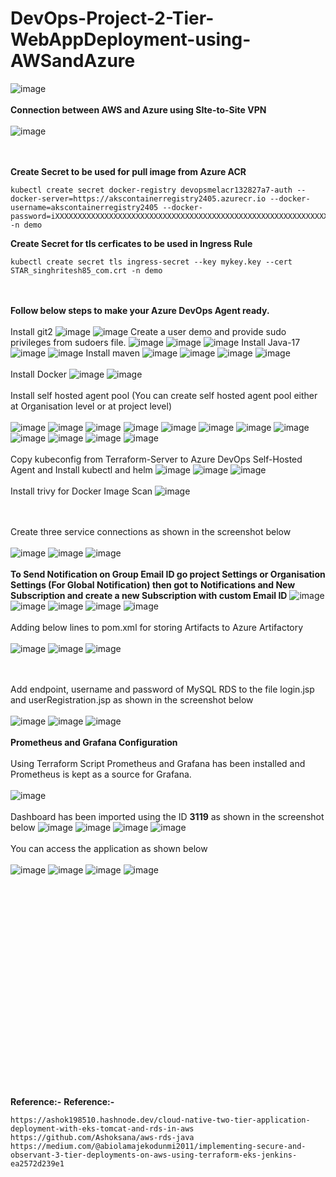 # DevOps-Project-2-Tier-WebAppDeployment-using-AWSandAzure

![image](https://github.com/kamalmohan217/DevOps-Project-2-Tier-WebAppDeployment-using-AWSandAzure/assets/128888356/25024dff-2af4-4bc4-b907-e15ab36d0039)
<br><br/>
**Connection between AWS and Azure using SIte-to-Site VPN**
<br><br/>
![image](https://github.com/kamalmohan217/DevOps-Project-2-Tier-WebAppDeployment-using-AWSandAzure/assets/128888356/1df759d5-81ab-4107-8dcf-ae6b4952f924)

<br><br/>
**Create Secret to be used for pull image from Azure ACR**
```
kubectl create secret docker-registry devopsmelacr132827a7-auth --docker-server=https://akscontainerregistry2405.azurecr.io --docker-username=akscontainerregistry2405 --docker-password=iXXXXXXXXXXXXXXXXXXXXXXXXXXXXXXXXXXXXXXXXXXXXXXXXXXXXXXXXXXXXXXXXXXXXXXXXXXXXp -n demo
```
**Create Secret for tls cerficates to be used in Ingress Rule**
```
kubectl create secret tls ingress-secret --key mykey.key --cert STAR_singhritesh85_com.crt -n demo
```
<br><br/>
**Follow below steps to make your Azure DevOps Agent ready.**
<br><br/>
Install git2 
![image](https://github.com/kamalmohan217/DevOps-Project-2-Tier-WebAppDeployment-using-AWSandAzure/assets/128888356/f4a4c238-924c-4d30-883c-d364d177aaaa)
![image](https://github.com/kamalmohan217/DevOps-Project-2-Tier-WebAppDeployment-using-AWSandAzure/assets/128888356/966f7f0f-54e3-4967-96a1-c782a32d73fd)
Create a user demo and provide sudo privileges from sudoers file.
![image](https://github.com/kamalmohan217/DevOps-Project-2-Tier-WebAppDeployment-using-AWSandAzure/assets/128888356/fc91bffa-9b8f-49b8-94ba-cf1a111ff178)
![image](https://github.com/kamalmohan217/DevOps-Project-2-Tier-WebAppDeployment-using-AWSandAzure/assets/128888356/e5f4de24-410a-44a8-aa5a-69c6179568d5)
![image](https://github.com/kamalmohan217/DevOps-Project-2-Tier-WebAppDeployment-using-AWSandAzure/assets/128888356/91d27281-d0d7-4781-a351-d1ba0bfa3fcb)
Install Java-17
![image](https://github.com/kamalmohan217/DevOps-Project-2-Tier-WebAppDeployment-using-AWSandAzure/assets/128888356/dd88df36-5ec1-411e-9922-1df81c6078dd)
![image](https://github.com/kamalmohan217/DevOps-Project-2-Tier-WebAppDeployment-using-AWSandAzure/assets/128888356/3a5e14a5-344d-455b-82c3-26c58f21204d)
Install maven
![image](https://github.com/kamalmohan217/DevOps-Project-2-Tier-WebAppDeployment-using-AWSandAzure/assets/128888356/e6dcd6e9-0b2f-49b1-80a2-ba623b011641)
![image](https://github.com/kamalmohan217/DevOps-Project-2-Tier-WebAppDeployment-using-AWSandAzure/assets/128888356/9bba2d80-a8ff-48c7-83ec-448df1c36f9b)
![image](https://github.com/kamalmohan217/DevOps-Project-2-Tier-WebAppDeployment-using-AWSandAzure/assets/128888356/3db44693-814e-42bd-813f-daf72551ce00)
![image](https://github.com/kamalmohan217/DevOps-Project-2-Tier-WebAppDeployment-using-AWSandAzure/assets/128888356/033440bd-dbbf-49f2-b109-a216433123de)
<br><br/>
Install Docker
![image](https://github.com/kamalmohan217/DevOps-Project-2-Tier-WebAppDeployment-using-AWSandAzure/assets/128888356/48b55f93-a0f4-4f37-81e4-0e0e58582458)
![image](https://github.com/kamalmohan217/DevOps-Project-2-Tier-WebAppDeployment-using-AWSandAzure/assets/128888356/1b266eac-f173-4e0c-b07b-72c3b4c28d79)
<br><br/>
Install self hosted agent pool (You can create self hosted agent pool either at Organisation level or at project level)
<br><br/>
![image](https://github.com/kamalmohan217/DevOps-Project-2-Tier-WebAppDeployment-using-AWSandAzure/assets/128888356/d72dc8be-82a3-47b9-93f6-e7be4e7fbdc7)
![image](https://github.com/kamalmohan217/DevOps-Project-2-Tier-WebAppDeployment-using-AWSandAzure/assets/128888356/c76d1a11-d7b6-4dd8-be14-9ce4fc8fe367)
![image](https://github.com/kamalmohan217/DevOps-Project-2-Tier-WebAppDeployment-using-AWSandAzure/assets/128888356/045054dc-6e72-4eb3-a395-feef2dd2f321)
![image](https://github.com/kamalmohan217/DevOps-Project-2-Tier-WebAppDeployment-using-AWSandAzure/assets/128888356/3789adb8-db12-4c82-9812-07d29e1ef11f)
![image](https://github.com/kamalmohan217/DevOps-Project-2-Tier-WebAppDeployment-using-AWSandAzure/assets/128888356/3707afa6-0844-4c9e-a24c-f6293dec9d15)
![image](https://github.com/kamalmohan217/DevOps-Project-2-Tier-WebAppDeployment-using-AWSandAzure/assets/128888356/4f21b984-5f5a-4a56-8745-45f79190d590)
![image](https://github.com/kamalmohan217/DevOps-Project-2-Tier-WebAppDeployment-using-AWSandAzure/assets/128888356/77df105d-6f86-455e-a24b-5edb1e800431)
![image](https://github.com/kamalmohan217/DevOps-Project-2-Tier-WebAppDeployment-using-AWSandAzure/assets/128888356/b2fa72f1-b9ef-478a-ad2c-e43df2748050)
![image](https://github.com/kamalmohan217/DevOps-Project-2-Tier-WebAppDeployment-using-AWSandAzure/assets/128888356/5e209c12-6f24-4532-abaf-72d1e67c254d)
![image](https://github.com/kamalmohan217/DevOps-Project-2-Tier-WebAppDeployment-using-AWSandAzure/assets/128888356/7aef2609-ee9f-4ae7-b56a-dbb3fe060363)
![image](https://github.com/kamalmohan217/DevOps-Project-2-Tier-WebAppDeployment-using-AWSandAzure/assets/128888356/bb8a4840-9ead-44ea-9126-b3a7d7d059a4)
![image](https://github.com/kamalmohan217/DevOps-Project-2-Tier-WebAppDeployment-using-AWSandAzure/assets/128888356/af0a5c8a-0dd0-4d63-ae19-81b5a981aa69)
<br><br/>
Copy kubeconfig from Terraform-Server to Azure DevOps Self-Hosted Agent and Install kubectl and helm
![image](https://github.com/kamalmohan217/DevOps-Project-2-Tier-WebAppDeployment-using-AWSandAzure/assets/128888356/c95869af-b779-42c3-a14b-3e7e3b280602)
![image](https://github.com/kamalmohan217/DevOps-Project-2-Tier-WebAppDeployment-using-AWSandAzure/assets/128888356/78d896be-35e5-4a17-a241-0d1d8a1eb8f2)
![image](https://github.com/kamalmohan217/DevOps-Project-2-Tier-WebAppDeployment-using-AWSandAzure/assets/128888356/01213bb2-c5d6-42e0-8eba-a1a8dc1b5fc4)
<br><br/>
Install trivy for Docker Image Scan
![image](https://github.com/kamalmohan217/DevOps-Project-2-Tier-WebAppDeployment-using-AWSandAzure/assets/128888356/9685fe88-425a-42b2-b64c-82acb2ecdacc)

<br><br/>
Create three service connections as shown in the screenshot below
<br><br/>
![image](https://github.com/kamalmohan217/DevOps-Project-2-Tier-WebAppDeployment-using-AWSandAzure/assets/128888356/631cf1dd-d06e-4128-a836-a95a5d157581)
![image](https://github.com/kamalmohan217/DevOps-Project-2-Tier-WebAppDeployment-using-AWSandAzure/assets/128888356/b0dd1460-3c57-47db-81dd-094280fa9b43)
![image](https://github.com/kamalmohan217/DevOps-Project-2-Tier-WebAppDeployment-using-AWSandAzure/assets/128888356/b4380144-ffb2-449e-869f-0ee5d25ee5d7)
<br><br/>
**To Send Notification on Group Email ID go project Settings or Organisation Settings (For Global Notification) then got to Notifications and New Subscription and create a new Subscription with custom Email ID**
![image](https://github.com/kamalmohan217/DevOps-Project-2-Tier-WebAppDeployment-using-AWSandAzure/assets/128888356/507bd24f-197e-4c89-a405-ea56da846c28)
![image](https://github.com/kamalmohan217/DevOps-Project-2-Tier-WebAppDeployment-using-AWSandAzure/assets/128888356/23477dd6-205b-469b-96a5-94f1951b1f68)
![image](https://github.com/kamalmohan217/DevOps-Project-2-Tier-WebAppDeployment-using-AWSandAzure/assets/128888356/f05a4102-ce5c-4fd9-bd3b-0c93c819e68e)
![image](https://github.com/kamalmohan217/DevOps-Project-2-Tier-WebAppDeployment-using-AWSandAzure/assets/128888356/9166cd31-17bd-4c8a-8708-5a9dfcc0a5a0)
![image](https://github.com/kamalmohan217/DevOps-Project-2-Tier-WebAppDeployment-using-AWSandAzure/assets/128888356/674e32b9-2280-4296-9550-b83fcca969a7)
<br><br/>
Adding below lines to pom.xml for storing Artifacts to Azure Artifactory
<br><br/>
![image](https://github.com/kamalmohan217/DevOps-Project-2-Tier-WebAppDeployment-using-AWSandAzure/assets/128888356/04384dea-8937-42d1-8e90-9a8ae0a611ef)
![image](https://github.com/kamalmohan217/DevOps-Project-2-Tier-WebAppDeployment-using-AWSandAzure/assets/128888356/15704438-2b62-4906-94ba-94ed4fa5052a)
![image](https://github.com/kamalmohan217/DevOps-Project-2-Tier-WebAppDeployment-using-AWSandAzure/assets/128888356/3192ac04-9e89-4d5e-9e04-7e6c588d52f1)

<br><br/>
Add endpoint, username and password of MySQL RDS to the file login.jsp and userRegistration.jsp as shown in the screenshot below
<br><br/>
![image](https://github.com/kamalmohan217/DevOps-Project-2-Tier-WebAppDeployment-using-AWSandAzure/assets/128888356/e664e1b4-5af3-4ab8-ad34-16ee7a2405ce)
![image](https://github.com/kamalmohan217/DevOps-Project-2-Tier-WebAppDeployment-using-AWSandAzure/assets/128888356/05daa593-e47d-4606-9b84-eddf14fe5565)
![image](https://github.com/kamalmohan217/DevOps-Project-2-Tier-WebAppDeployment-using-AWSandAzure/assets/128888356/e3ef3a7b-1047-42e5-9008-dafee107cc5e)
<br><br/>
**Prometheus and Grafana Configuration**
<br><br/>
Using Terraform Script Prometheus and Grafana has been installed and Prometheus is kept as a source for Grafana.
<br><br/>
![image](https://github.com/kamalmohan217/DevOps-Project-2-Tier-WebAppDeployment-using-AWSandAzure/assets/128888356/81346f68-6a80-49a4-8d22-b68505b97dc4)
<br><br/>
Dashboard has been imported using the ID **3119** as shown in the screenshot below
![image](https://github.com/kamalmohan217/DevOps-Project-2-Tier-WebAppDeployment-using-AWSandAzure/assets/128888356/7ec41be4-b110-4f97-a890-7ae35502a166)
![image](https://github.com/kamalmohan217/DevOps-Project-2-Tier-WebAppDeployment-using-AWSandAzure/assets/128888356/43a98b56-bf29-4e20-8f83-dffbe8920a95)
![image](https://github.com/kamalmohan217/DevOps-Project-2-Tier-WebAppDeployment-using-AWSandAzure/assets/128888356/09575cdd-e4e6-4632-bd89-2c1b121a6841)
![image](https://github.com/kamalmohan217/DevOps-Project-2-Tier-WebAppDeployment-using-AWSandAzure/assets/128888356/0e48ae18-bc44-4dde-b454-64298715df7d)
<br><br/>
You can access the application as shown below
<br><br/>
![image](https://github.com/kamalmohan217/DevOps-Project-2-Tier-WebAppDeployment-using-AWSandAzure/assets/128888356/1797d1b1-0822-4e76-b7b5-de9cbc2ac705)
![image](https://github.com/kamalmohan217/DevOps-Project-2-Tier-WebAppDeployment-using-AWSandAzure/assets/128888356/8e3cac0f-5c7e-40c1-befe-10b7a82d75ce)
![image](https://github.com/kamalmohan217/DevOps-Project-2-Tier-WebAppDeployment-using-AWSandAzure/assets/128888356/3f0dfca4-af74-42da-9c89-4e20ac841852)
![image](https://github.com/kamalmohan217/DevOps-Project-2-Tier-WebAppDeployment-using-AWSandAzure/assets/128888356/5e151bad-b355-495f-81e9-9407ef754238)








<br><br/>
<br><br/>
<br><br/>
<br><br/>
<br><br/>
<br><br/>
<br><br/>
<br><br/>
<br><br/>
<br><br/>
**Reference:-** 
**Reference:-** 
```
https://ashok198510.hashnode.dev/cloud-native-two-tier-application-deployment-with-eks-tomcat-and-rds-in-aws
https://github.com/Ashoksana/aws-rds-java
https://medium.com/@abiolamajekodunmi2011/implementing-secure-and-observant-3-tier-deployments-on-aws-using-terraform-eks-jenkins-ea2572d239e1
```
